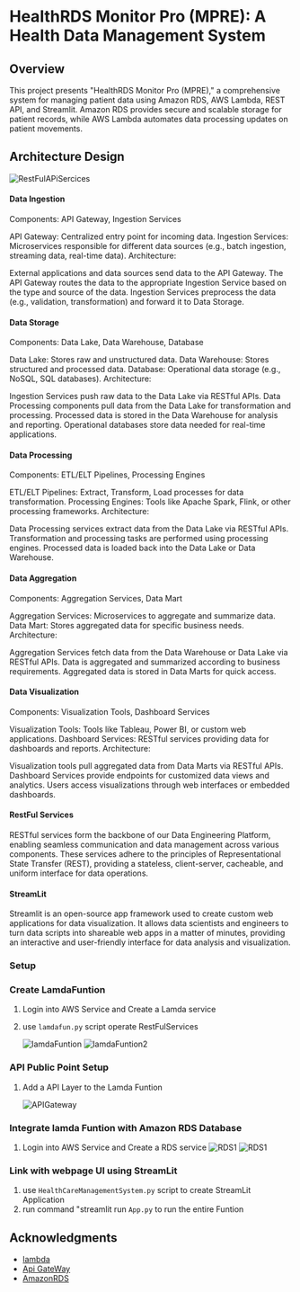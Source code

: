 # HealthRDS Monitor Pro (MPRE): A Health Data Management System

## Overview
This project presents "HealthRDS Monitor Pro (MPRE)," a comprehensive system for managing patient data using Amazon RDS, AWS Lambda, REST API, and Streamlit. Amazon RDS provides secure and scalable storage for patient records, while AWS Lambda automates data processing updates on patient movements.

## Architecture Design
![RestFulAPiSercices](Picture1.png)

#### Data Ingestion

Components: API Gateway, Ingestion Services

API Gateway: Centralized entry point for incoming data.
Ingestion Services: Microservices responsible for different data sources (e.g., batch ingestion, streaming data, real-time data).
Architecture:

External applications and data sources send data to the API Gateway.
The API Gateway routes the data to the appropriate Ingestion Service based on the type and source of the data.
Ingestion Services preprocess the data (e.g., validation, transformation) and forward it to Data Storage.

#### Data Storage
Components: Data Lake, Data Warehouse, Database

Data Lake: Stores raw and unstructured data.
Data Warehouse: Stores structured and processed data.
Database: Operational data storage (e.g., NoSQL, SQL databases).
Architecture:

Ingestion Services push raw data to the Data Lake via RESTful APIs.
Data Processing components pull data from the Data Lake for transformation and processing.
Processed data is stored in the Data Warehouse for analysis and reporting.
Operational databases store data needed for real-time applications.

#### Data Processing
Components: ETL/ELT Pipelines, Processing Engines

ETL/ELT Pipelines: Extract, Transform, Load processes for data transformation.
Processing Engines: Tools like Apache Spark, Flink, or other processing frameworks.
Architecture:

Data Processing services extract data from the Data Lake via RESTful APIs.
Transformation and processing tasks are performed using processing engines.
Processed data is loaded back into the Data Lake or Data Warehouse.

#### Data Aggregation
Components: Aggregation Services, Data Mart

Aggregation Services: Microservices to aggregate and summarize data.
Data Mart: Stores aggregated data for specific business needs.
Architecture:

Aggregation Services fetch data from the Data Warehouse or Data Lake via RESTful APIs.
Data is aggregated and summarized according to business requirements.
Aggregated data is stored in Data Marts for quick access.

#### Data Visualization
Components: Visualization Tools, Dashboard Services

Visualization Tools: Tools like Tableau, Power BI, or custom web applications.
Dashboard Services: RESTful services providing data for dashboards and reports.
Architecture:

Visualization tools pull aggregated data from Data Marts via RESTful APIs.
Dashboard Services provide endpoints for customized data views and analytics.
Users access visualizations through web interfaces or embedded dashboards.


#### RestFul Services

RESTful services form the backbone of our Data Engineering Platform, enabling seamless communication and data management across various components. These services adhere to the principles of Representational State Transfer (REST), providing a stateless, client-server, cacheable, and uniform interface for data operations.


#### StreamLit

Streamlit is an open-source app framework used to create custom web applications for data visualization. It allows data scientists and engineers to turn data scripts into shareable web apps in a matter of minutes, providing an interactive and user-friendly interface for data analysis and visualization.


### Setup


### Create LamdaFuntion 

1. Login into AWS Service and Create a Lamda service
2. use `lamdafun.py` script operate RestFulServices

   ![lamdaFuntion](lamdaFuntion.png)
   ![lamdaFuntion2](lamdaFuntion2.png)
   
### API Public Point Setup
1. Add a API Layer to the Lamda Funtion 

   ![APIGateway](APIGateway.png)

### Integrate lamda Funtion with Amazon RDS Database
   
1. Login into AWS Service and Create a RDS service
   ![RDS1](RDS1.png)
   ![RDS1](RDS2.png)


### Link with webpage UI using StreamLit

1. use `HealthCareManagementSystem.py` script to create StreamLit Application
2. run command "streamlit run `App.py` to run the entire Funtion


## Acknowledgments

- [lambda](https://docs.aws.amazon.com/lambda/latest/dg/welcome.html)
- [Api GateWay](https://docs.aws.amazon.com/apigateway/latest/developerguide/welcome.html)
- [AmazonRDS](https://docs.aws.amazon.com/AmazonRDS/latest/UserGuide/Welcome.html)